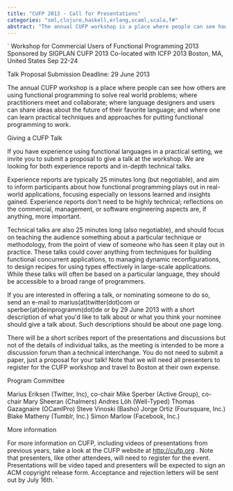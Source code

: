 ```yaml
---
title: "CUFP 2013 - Call for Presentations"
categories: "sml,clojure,haskell,erlang,ocaml,scala,f#"
abstract: "The annual CUFP workshop is a place where people can see how others are using functional programming to solve real world problems; where practitioners meet and collaborate; where language designers and users can share ideas about the future of their favorite language; and where one can learn practical techniques and approaches for putting functional programming to work."
---
```

`
Workshop for Commercial Users of Functional Programming 2013
Sponsored by SIGPLAN CUFP 2013
Co-located with ICFP 2013
Boston, MA, United States
Sep 22-24

Talk Proposal Submission Deadline: 29 June 2013

The annual CUFP workshop is a place where people can see how others are using functional programming to solve real world problems; where practitioners meet and collaborate; where language designers and users can share ideas about the future of their favorite language; and where one can learn practical techniques and approaches for putting functional programming to work.

Giving a CUFP Talk

If you have experience using functional languages in a practical setting, we invite you to submit a proposal to give a talk at the workshop. We are looking for both experience reports and in-depth technical talks.

Experience reports are typically 25 minutes long (but negotiable), and aim to inform participants about how functional programming plays out in real-world applications, focusing especially on lessons learned and insights gained. Experience reports don't need to be highly technical; reflections on the commercial, management, or software engineering aspects are, if anything, more important.

Technical talks are also 25 minutes long (also negotiable), and should focus on teaching the audience something about a particular technique or methodology, from the point of view of someone who has seen it play out in practice. These talks could cover anything from techniques for building functional concurrent applications, to managing dynamic reconfigurations, to design recipes for using types effectively in large-scale applications. While these talks will often be based on a particular language, they should be accessible to a broad range of programmers.

If you are interested in offering a talk, or nominating someone to do so, send an e-mail to marius(at)twitter(dot)com or sperber(at)deinprogramm(dot)de or by 29 June 2013 with a short description of what you'd like to talk about or what you think your nominee should give a talk about. Such descriptions should be about one page long.

There will be a short scribes report of the presentations and discussions but not of the details of individual talks, as the meeting is intended to be more a discussion forum than a technical interchange. You do not need to submit a paper, just a proposal for your talk! Note that we will need all presenters to register for the CUFP workshop and travel to Boston at their own expense.

Program Committee

Marius Eriksen (Twitter, Inc), co-chair
Mike Sperber (Active Group), co-chair
Mary Sheeran (Chalmers)
Andres Löh (Well-Typed)
Thomas Gazagnaire (OCamlPro)
Steve Vinoski (Basho)
Jorge Ortiz (Foursquare, Inc.)
Blake Matheny (Tumblr, Inc.)
Simon Marlow (Facebook, Inc.)

More information

For more information on CUFP, including videos of presentations from previous years, take a look at the CUFP website at http://cufp.org . Note that presenters, like other attendees, will need to register for the event. Presentations will be video taped and presenters will be expected to sign an ACM copyright release form. Acceptance and rejection letters will be sent out by July 16th.
`